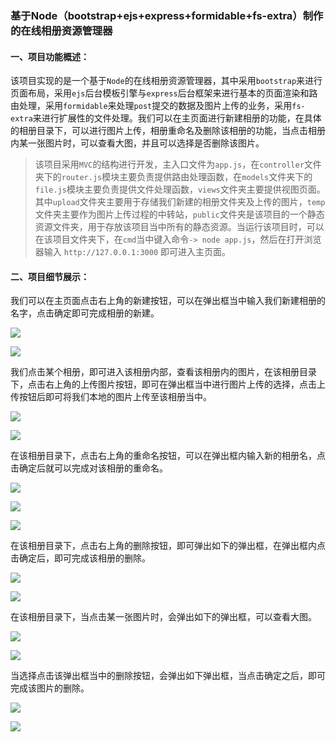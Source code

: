 ###   基于Node（bootstrap+ejs+express+formidable+fs-extra）制作的在线相册资源管理器

#### 一、项目功能概述：
该项目实现的是一个基于`Node`的在线相册资源管理器，其中采用`bootstrap`来进行页面布局，采用`ejs`后台模板引擎与`express`后台框架来进行基本的页面渲染和路由处理，采用`formidable`来处理`post`提交的数据及图片上传的业务，采用`fs-extra`来进行扩展性的文件处理。我们可以在主页面进行新建相册的功能，在具体的相册目录下，可以进行图片上传，相册重命名及删除该相册的功能，当点击相册内某一张图片时，可以查看大图，并且可以选择是否删除该图片。
> 该项目采用`MVC`的结构进行开发，主入口文件为`app.js`，在`controller`文件夹下的`router.js`模块主要负责提供路由处理函数，在`models`文件夹下的`file.js`模块主要负责提供文件处理函数，`views`文件夹主要提供视图页面。其中`upload`文件夹主要用于存储我们新建的相册文件夹及上传的图片，`temp`文件夹主要作为图片上传过程的中转站，`public`文件夹是该项目的一个静态资源文件夹，用于存放该项目当中所有的静态资源。当运行该项目时，可以在该项目文件夹下，在`cmd`当中键入命令`-> node app.js`，然后在打开浏览器输入 `http://127.0.0.1:3000` 即可进入主页面。

#### 二、项目细节展示：
我们可以在主页面点击右上角的新建按钮，可以在弹出框当中输入我们新建相册的名字，点击确定即可完成相册的新建。

![](./imgs/1.png)

![](./imgs/2.png)

我们点击某个相册，即可进入该相册内部，查看该相册内的图片，在该相册目录下，点击右上角的上传图片按钮，即可在弹出框当中进行图片上传的选择，点击上传按钮后即可将我们本地的图片上传至该相册当中。

![](./imgs/3.png)

![](./imgs/4.png)

在该相册目录下，点击右上角的重命名按钮，可以在弹出框内输入新的相册名，点击确定后就可以完成对该相册的重命名。

![](./imgs/5.png)

![](./imgs/6.png)

![](./imgs/7.png)

在该相册目录下，点击右上角的删除按钮，即可弹出如下的弹出框，在弹出框内点击确定后，即可完成该相册的删除。

![](./imgs/8.png)

![](./imgs/9.png)

在该相册目录下，当点击某一张图片时，会弹出如下的弹出框，可以查看大图。

![](./imgs/10.png)

![](./imgs/11.png)

当选择点击该弹出框当中的删除按钮，会弹出如下弹出框，当点击确定之后，即可完成该图片的删除。

![](./imgs/12.png)

![](./imgs/13.png)
